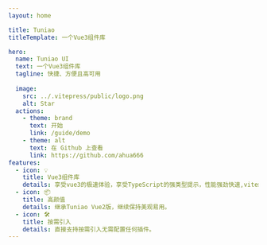 ```yaml
---
layout: home

title: Tuniao
titleTemplate: 一个Vue3组件库

hero:
  name: Tuniao UI
  text: 一个Vue3组件库
  tagline: 快捷、方便且高可用
    
  image:
    src: ../.vitepress/public/logo.png
    alt: Star
  actions:
    - theme: brand
      text: 开始
      link: /guide/demo
    - theme: alt
      text: 在 Github 上查看
      link: https://github.com/ahua666
features:
  - icon: 💡
    title: Vue3组件库
    details: 享受vue3的极速体验，享受TypeScript的强类型提示，性能强劲快速,vite编译速度极快。
  - icon: 📦
    title: 高颜值
    details: 继承Tuniao Vue2版，继续保持美观易用。
  - icon: 🛠️
    title: 按需引入
    details: 直接支持按需引入无需配置任何插件。
---
```


<script setup>
import { onMounted } from 'vue';
import { fetchReleaseTag } from '.vitepress/utils/fetchReleaseTag';
onMounted(() => {
  fetchReleaseTag()
})
</script>